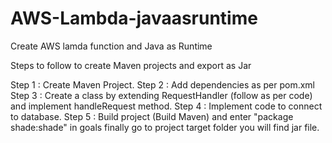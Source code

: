 # AWS-Lambda-javaasruntime
Create AWS lamda function and Java as Runtime

  Steps to follow to create Maven projects and export as Jar
  
  Step 1 : Create Maven Project.
  Step 2 : Add dependencies as per pom.xml
  Step 3 : Create a class by extending RequestHandler (follow as per code) and implement handleRequest method.
  Step 4 : Implement code to connect to database.
  Step 5 : Build project (Build Maven) and enter "package shade:shade" in goals
  finally go to project target folder you will find jar file.
  
  
